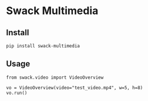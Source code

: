 # Swack Multimedia

## Install
```
pip install swack-multimedia
```

## Usage

```Python3
from swack.video import VideoOverview

vo = VideoOverview(video="test_video.mp4", w=5, h=8)
vo.run()
```
